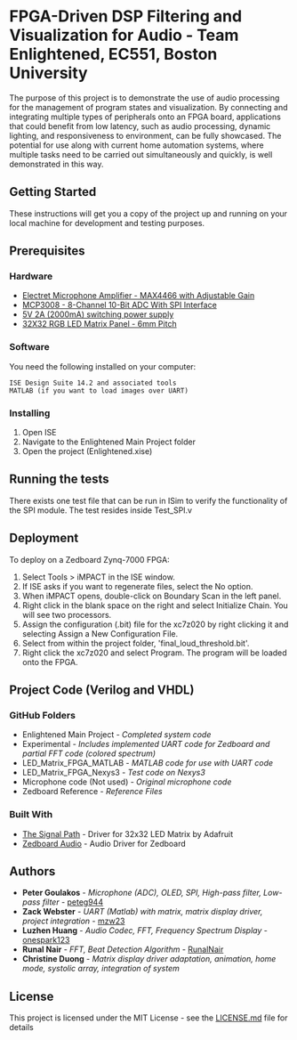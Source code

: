 # FPGA-Driven DSP Filtering and Visualization for Audio - Team Enlightened, EC551, Boston University

The purpose of this project is to demonstrate the use of audio processing for the management of program states and visualization. By connecting and integrating multiple types of peripherals onto an FPGA board, applications that could benefit from low latency, such as audio processing, dynamic lighting, and responsiveness to environment, can be fully showcased. The potential for use along with current home automation systems, where multiple tasks need to be carried out simultaneously and quickly, is well demonstrated in this way.

## Getting Started

These instructions will get you a copy of the project up and running on your local machine for development and testing purposes.

## Prerequisites
### Hardware

* [Electret Microphone Amplifier - MAX4466 with Adjustable Gain](https://www.adafruit.com/products/1063)
* [MCP3008 - 8-Channel 10-Bit ADC With SPI Interface](https://www.adafruit.com/products/856)
* [5V 2A (2000mA) switching power supply](https://www.adafruit.com/products/276)
* [32X32 RGB LED Matrix Panel - 6mm Pitch](https://www.adafruit.com/product/1484)

### Software

You need the following installed on your computer:

```
ISE Design Suite 14.2 and associated tools
MATLAB (if you want to load images over UART)
```

### Installing

1. Open ISE
2. Navigate to the Enlightened Main Project folder
3. Open the project (Enlightened.xise)

## Running the tests

There exists one test file that can be run in ISim to verify the functionality of the SPI module. The test resides inside Test_SPI.v

## Deployment

To deploy on a Zedboard Zynq-7000 FPGA:

1. Select Tools > iMPACT in the ISE window. 
2. If ISE asks if you want to regenerate files, select the No option.
3. When iMPACT opens, double-click on Boundary Scan in the left panel.
4. Right click in the blank space on the right and select Initialize Chain. You will see two processors.
5. Assign the configuration (.bit) file for the xc7z020 by right clicking it and selecting Assign a New Configuration File.
6. Select from within the project folder, 'final_loud_threshold.bit'.
7. Right click the xc7z020 and select Program. The program will be loaded onto the FPGA.

## Project Code (Verilog and VHDL)

### GitHub Folders

* Enlightened Main Project - *Completed system code*
* Experimental - *Includes implemented UART code for Zedboard and partial FFT code (colored spectrum)*
* LED_Matrix_FPGA_MATLAB - *MATLAB code for use with UART code*
* LED_Matrix_FPGA_Nexys3 - *Test code on Nexys3*
* Microphone code (Not used) - *Original microphone code*
* Zedboard Reference - *Reference Files*

### 

### Built With

* [The Signal Path](http://thesignalpath.com/blogs/2015/09/01/tutorial-on-the-design-implementation-of-an-fpga-rgb-led-matrix-driver/) - Driver for 32x32 LED Matrix by Adafruit
* [Zedboard Audio](http://hamsterworks.co.nz/mediawiki/index.php/Zedboard_Audio) - Audio Driver for Zedboard

## Authors

* **Peter Goulakos** - *Microphone (ADC), OLED, SPI, High-pass filter, Low-pass filter* - [peteg944](https://github.com/peteg944)
* **Zack Webster** - *UART (Matlab) with matrix, matrix display driver, project integration* - [mzw23](https://github.com/mzw23)
* **Luzhen Huang** - *Audio Codec, FFT, Frequency Spectrum Display* - [onespark123](https://github.com/onespark123)
* **Runal Nair** - *FFT, Beat Detection Algorithm* - [RunalNair](https://github.com/RunalNair)
* **Christine Duong** - *Matrix display driver adaptation, animation, home mode, systolic array, integration of system*

## License

This project is licensed under the MIT License - see the [LICENSE.md](LICENSE.md) file for details
